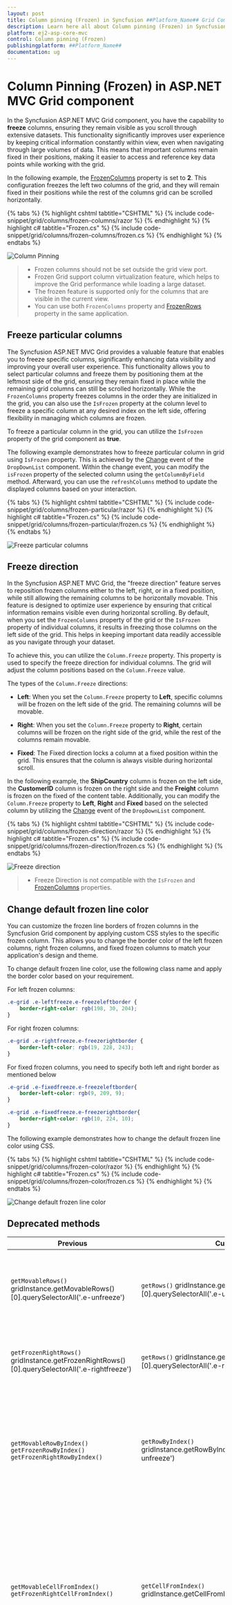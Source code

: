 ```yaml
---
layout: post
title: Column pinning (Frozen) in Syncfusion ##Platform_Name## Grid Component
description: Learn here all about Column pinning (Frozen) in Syncfusion ##Platform_Name## Grid component of Syncfusion Essential JS 2 and more.
platform: ej2-asp-core-mvc
control: Column pinning (Frozen)
publishingplatform: ##Platform_Name##
documentation: ug
---
```


# Column Pinning (Frozen) in ASP.NET MVC Grid component

In the Syncfusion ASP.NET MVC Grid component, you have the capability to **freeze** columns, ensuring they remain visible as you scroll through extensive datasets. This functionality significantly improves user experience by keeping critical information constantly within view, even when navigating through large volumes of data. This means that important columns remain fixed in their positions, making it easier to access and reference key data points while working with the grid.

In the following example, the [FrozenColumns](https://help.syncfusion.com/cr/aspnetmvc-js2/syncfusion.ej2.grids.grid.html#Syncfusion_EJ2_Grids_Grid_FrozenColumns) property is set to **2**. This configuration freezes the left two columns of the grid, and they will remain fixed in their positions while the rest of the columns grid can be scrolled horizontally.

{% tabs %}
{% highlight cshtml tabtitle="CSHTML" %}
{% include code-snippet/grid/columns/frozen-columns/razor %}
{% endhighlight %}
{% highlight c# tabtitle="Frozen.cs" %}
{% include code-snippet/grid/columns/frozen-columns/frozen.cs %}
{% endhighlight %}
{% endtabs %}

![Column Pinning](../../images/column-chooser/frozon.png)

> * Frozen columns should not be set outside the grid view port.
> * Frozen Grid support column virtualization feature, which helps to improve the Grid performance while loading a large dataset.
> * The frozen feature is supported only for the columns that are visible in the current view.
> * You can use both `FrozenColumns` property and [FrozenRows](https://help.syncfusion.com/cr/aspnetmvc-js2/syncfusion.ej2.grids.grid.html#Syncfusion_EJ2_Grids_Grid_FrozenRows) property in the same application.

## Freeze particular columns

The Syncfusion ASP.NET MVC Grid provides a valuable feature that enables you to freeze specific columns, significantly enhancing data visibility and improving your overall user experience. This functionality allows you to select particular columns and freeze them by positioning them at the leftmost side of the grid, ensuring they remain fixed in place while the remaining grid columns can still be scrolled horizontally. While the `FrozenColumns` property freezes columns in the order they are initialized in the grid, you can also use the `IsFrozen` property at the column level to freeze a specific column at any desired index on the left side, offering flexibility in managing which columns are frozen.

To freeze a particular column in the grid, you can utilize the `IsFrozen` property of the grid component as **true**.

The following example demonstrates how to freeze particular column in grid using `IsFrozen` property. This is achieved by the [Change](https://help.syncfusion.com/cr/aspnetmvc-js2/Syncfusion.EJ2.DropDowns.DropDownList.html#Syncfusion_EJ2_DropDowns_DropDownList_Change) event of the `DropDownList` component. Within the change event, you can modify the `isFrozen` property of the selected column using the `getColumnByField` method. Afterward, you can use the `refreshColumns` method to update the displayed columns based on your interaction.

{% tabs %}
{% highlight cshtml tabtitle="CSHTML" %}
{% include code-snippet/grid/columns/frozen-particular/razor %}
{% endhighlight %}
{% highlight c# tabtitle="Frozen.cs" %}
{% include code-snippet/grid/columns/frozen-particular/frozen.cs %}
{% endhighlight %}
{% endtabs %}

![Freeze particular columns](../../images/column-chooser/frozon-particular.png)

## Freeze direction

In the Syncfusion ASP.NET MVC Grid, the "freeze direction" feature serves to reposition frozen columns either to the left, right, or in a fixed position, while still allowing the remaining columns to be horizontally movable. This feature is designed to optimize user experience by ensuring that critical information remains visible even during horizontal scrolling. By default, when you set the `FrozenColumns` property of the grid or the `IsFrozen` property of individual columns, it results in freezing those columns on the left side of the grid. This helps in keeping important data readily accessible as you navigate through your dataset.

To achieve this, you can utilize the `Column.Freeze` property. This property is used to specify the freeze direction for individual columns. The grid will adjust the column positions based on the `Column.Freeze` value.

The types of the `Column.Freeze` directions:

* **Left**: When you set the `Column.Freeze` property to **Left**, specific columns will be frozen on the left side of the grid. The remaining columns will be movable.

* **Right**: When you set the `Column.Freeze` property to **Right**, certain columns will be frozen on the right side of the grid, while the rest of the columns remain movable.

* **Fixed**: The Fixed direction locks a column at a fixed position within the grid. This ensures that the column is always visible during horizontal scroll.

In the following example, the **ShipCountry** column is frozen on the left side, the **CustomerID** column is frozen on the right side and the **Freight** column is frozen on the fixed of the content table. Additionally, you can modify the `Column.Freeze` property to **Left**, **Right** and **Fixed** based on the selected column by utilizing the [Change](https://help.syncfusion.com/cr/aspnetmvc-js2/Syncfusion.EJ2.DropDowns.DropDownList.html#Syncfusion_EJ2_DropDowns_DropDownList_Change) event of the `DropDownList` component.

{% tabs %}
{% highlight cshtml tabtitle="CSHTML" %}
{% include code-snippet/grid/columns/frozen-direction/razor %}
{% endhighlight %}
{% highlight c# tabtitle="Frozen.cs" %}
{% include code-snippet/grid/columns/frozen-direction/frozen.cs %}
{% endhighlight %}
{% endtabs %}

![Freeze direction](../../images/column-chooser/frozon-direction.png)

> * Freeze Direction is not compatible with the `IsFrozen` and [FrozenColumns](https://help.syncfusion.com/cr/aspnetmvc-js2/syncfusion.ej2.grids.grid.html#Syncfusion_EJ2_Grids_Grid_FrozenColumns) properties.

## Change default frozen line color

You can customize the frozen line borders of frozen columns in the Syncfusion Grid component by applying custom CSS styles to the specific frozen column. This allows you to change the border color of the left frozen columns, right frozen columns, and fixed frozen columns to match your application's design and theme.

To change default frozen line color, use the following class name and apply the border color based on your requirement.

For left frozen columns: 

```css
.e-grid .e-leftfreeze.e-freezeleftborder {
    border-right-color: rgb(198, 30, 204);
}
```
For right frozen columns:

```css
.e-grid .e-rightfreeze.e-freezerightborder {
    border-left-color: rgb(19, 228, 243);
}
```
For fixed frozen columns, you need to specify both left and right border as mentioned below

```css
.e-grid .e-fixedfreeze.e-freezeleftborder{
    border-left-color: rgb(9, 209, 9); 
}

.e-grid .e-fixedfreeze.e-freezerightborder{
    border-right-color: rgb(10, 224, 10);
}
```
The following example demonstrates how to change the default frozen line color using CSS.

{% tabs %}
{% highlight cshtml tabtitle="CSHTML" %}
{% include code-snippet/grid/columns/frozen-color/razor %}
{% endhighlight %}
{% highlight c# tabtitle="Frozen.cs" %}
{% include code-snippet/grid/columns/frozen-color/frozen.cs %}
{% endhighlight %}
{% endtabs %}

![Change default frozen line color](../../images/column-chooser/frozon-color.png)

## Deprecated methods 

Previous | Current | Explanation 
 ---  | --- | --- 
`getMovableRows()` gridInstance.getMovableRows()[0].querySelectorAll('.e-unfreeze') | `getRows()` gridInstance.getRows()[0].querySelectorAll('.e-unfreeze') | The previous architecture used separate tables for left, right, and movable contents, returning only movable rows when calling the method, whereas the current architecture combines them into one table, returning all rows and introduces the `e-unfreeze` class for selecting movable rows
`getFrozenRightRows()` gridInstance.getFrozenRightRows()[0].querySelectorAll('.e-rightfreeze') | `getRows()` gridInstance.getRows()[0].querySelectorAll('.e-rightfreeze') | In the previous architecture, it returned only the table rows from the right freeze table, but in the current architecture, all rows of the entire table are returned, introducing the `e-rightfreeze` class for selecting right freeze rows. 
`getMovableRowByIndex()` <br> `getFrozenRowByIndex()` <br> `getFrozenRightRowByIndex()` | `getRowByIndex()` gridInstance.getRowByIndex(1).querySelectorAll('.e-unfreeze') | In the previous architecture, separate methods were used to select rows from different table sections, while in the current architecture, the `getMovableRowByIndex()`, `getFrozenRightRowByIndex()`, and `getFrozenRowByIndex()` methods now return the same table row based on the given index. Additionally, class names for table cells (td's) have been separated into `e-leftfreeze`, `e-unfreeze`, and `e-rightfreeze`, making it easier to customize cells within a row.
`getMovableCellFromIndex()` <br> `getFrozenRightCellFromIndex()` | `getCellFromIndex()` gridInstance.getCellFromIndex(1,1) | In the previous approach, the `getMovableCellFromIndex()` method was used to choose a specific cell within the movable table, and the `getFrozenRightCellFromIndex()` method was utilized to target a particular cell within the right freeze table. However, in the current architecture, you have the flexibility to select a specific cell in either the movable or right freeze table by using both the `getFrozenRightCellFromIndex()` and `getMovableCellFromIndex()` methods. This new method simplifies the process of selecting and retrieving specific cells within these tables, offering more versatility and convenience.
`getMovableDataRows()` <br> `getFrozenRightDataRows()` <br> `getFrozenDataRows()` | `getDataRows()` gridInstance.getDataRows()[0].querySelectorAll('.e-unfreeze') | In the previous approach, there were separate methods (`getMovableDataRows()`, `getFrozenRightDataRows()`, and `getFrozenDataRows()`) for obtaining viewport data rows from the freeze, movable, and right tables individually. However, in the new approach, these methods have been enhanced to return the entire viewport data rows for all sections together, simplifying data retrieval. You can now extract specific cells within these rows using selectors such as `e-leftfreeze` for the **left freeze**, `e-unfreeze` for the **movable**, and `e-rightfreeze` for the **right freeze** tables, providing greater flexibility in working with the data.
`getMovableColumnHeaderByIndex()` <br> `getFrozenRightColumnHeaderByIndex()` <br> `getFrozenLeftColumnHeaderByIndex()` | `getColumnHeaderByIndex()` gridInstance.getColumnHeaderByIndex(1) | In the previous architecture, the methods selected movable, right freeze, and left freeze headers separately. However, in the new approach, when using the `getMovableColumnHeaderByIndex()`, `getFrozenRightColumnHeaderByIndex()`, and `getFrozenLeftColumnHeaderByIndex()` methods, you will still obtain the same results as in the previous architecture.

> When a validation message is displayed in the frozen part (Left, Right, Fixed) of the table, scrolling is prevented until the validation message is cleared.

## Limitations

While freezing columns in the Syncfusion ASP.NET MVC Grid provides enhanced visibility and scrolling capabilities, there are certain limitations to consider. The following features are not supported when using frozen columns:

* Detail Template
* Hierarchy Grid
* Autofill